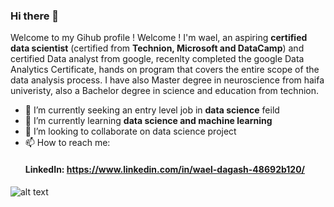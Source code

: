 ### Hi there 👋


Welcome to my Gihub profile !
Welcome ! I'm wael, an aspiring **certified data scientist** (certified from **Technion, Microsoft and DataCamp**) and certified Data analyst from google, recenlty completed the google Data Analytics Certificate, hands on program that covers the entire scope of the data analysis process.
I have also  Master degree in neuroscience from haifa univeristy, also a Bachelor degree in science and education from technion.


- 🔭 I’m currently seeking an entry level job in **data science** feild
- 🌱 I’m currently learning **data science and machine learning**
- 👯 I’m looking to collaborate on data science project
- 📫 How to reach me: 
  #### LinkedIn: https://www.linkedin.com/in/wael-dagash-48692b120/


![alt text](https://drive.google.com/file/d/1hGhmj1Mj97_Y2wbgbzmjF57lS-d8IvhM/view?usp=sharing)
